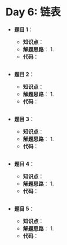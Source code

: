 # Day 6: 链表

- **题目 1**：[]()
  - **知识点**：
  - **解题思路**：
    1.
  - **代码**：
  ```python
  ```

- **题目 2**：[]()
  - **知识点**：
  - **解题思路**：
    1.
  - **代码**：
  ```python
  ```

- **题目 3**：[]()
  - **知识点**：
  - **解题思路**：
    1.
  - **代码**：
  ```python
  ```

- **题目 4**：[]()
  - **知识点**：
  - **解题思路**：
    1.
  - **代码**：
  ```python
  ```

- **题目 5**：[]()
  - **知识点**：
  - **解题思路**：
    1.
  - **代码**：
  ```python
  ```
